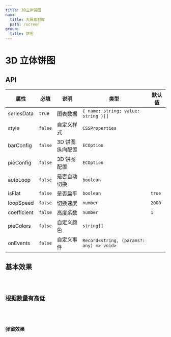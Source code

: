 ```yaml
---
title: 3D立体饼图
nav:
  title: 大屏素材库
  path: /screen
group:
  title: 饼图
---
```


# 3D 立体饼图

## API

| 属性        | 必填    | 说明            | 类型                                     | 默认值 |
| ----------- | ------- | --------------- | ---------------------------------------- | ------ |
| seriesData  | `true`  | 图表数据        | `{ name: string; value: string }[]`      |        |
| style       | `false` | 自定义样式      | `CSSProperties`                          |        |
| barConfig   | `false` | 3D 饼图纵向配置 | `ECOption`                               |        |
| pieConfig   | `false` | 3D 饼图配置     | `ECOption`                               |        |
| autoLoop    | `false` | 是否自动切换    | `boolean`                                |        |
| isFlat      | `false` | 是否扁平        | `boolean`                                | `true` |
| loopSpeed   | `false` | 切换速度        | `number`                                 | `2000` |
| coefficient | `false` | 高度系数        | `number`                                 | `1`    |
| pieColors   | `false` | 自定义颜色      | `string[]`                               |        |
| onEvents    | `false` | 自定义事件      | `Record<string, (params?: any) => void>` |        |

## 基本效果

<code src="../../../example/ThreeDimensionalPieDemo/demo1.tsx" background="#040727">

## 根据数量有高低

<code src="../../../example/ThreeDimensionalPieDemo/demo2.tsx" background="#040727">

## 弹窗效果

<code src="../../../example/ThreeDimensionalPieDemo/demo3.tsx" background="#040727">
